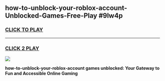 
## how-to-unblock-your-roblox-account-Unblocked-Games-Free-Play #9lw4p
<h3>
<a href="https://us.freeplayer.one?title=how-to-unblock-your-roblox-account&ref=9M">CLICK TO PLAY</a></h3>
<hr>

<h3>
<a href="https://us.freeplayer.one?title=how-to-unblock-your-roblox-account&ref=9M">CLICK 2 PLAY</a>
  
</h3>

<a href="https://us.freeplayer.one?title=how-to-unblock-your-roblox-account&ref=9M"><img src="https://clearcache.store/games.png"></a>


**how-to-unblock-your-roblox-account games unblocked: Your Gateway to Fun and Accessible Online Gaming**
